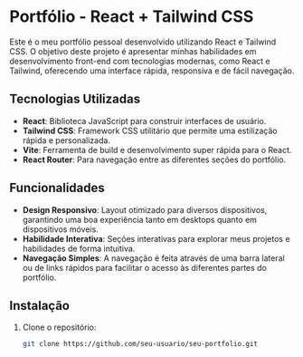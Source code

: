 # Portfólio - React + Tailwind CSS

Este é o meu portfólio pessoal desenvolvido utilizando React e Tailwind CSS. O objetivo deste projeto é apresentar minhas habilidades em desenvolvimento front-end com tecnologias modernas, como React e Tailwind, oferecendo uma interface rápida, responsiva e de fácil navegação.

## Tecnologias Utilizadas

- **React**: Biblioteca JavaScript para construir interfaces de usuário.
- **Tailwind CSS**: Framework CSS utilitário que permite uma estilização rápida e personalizada.
- **Vite**: Ferramenta de build e desenvolvimento super rápida para o React.
- **React Router**: Para navegação entre as diferentes seções do portfólio.

## Funcionalidades

- **Design Responsivo**: Layout otimizado para diversos dispositivos, garantindo uma boa experiência tanto em desktops quanto em dispositivos móveis.
- **Habilidade Interativa**: Seções interativas para explorar meus projetos e habilidades de forma intuitiva.
- **Navegação Simples**: A navegação é feita através de uma barra lateral ou de links rápidos para facilitar o acesso às diferentes partes do portfólio.

## Instalação

1. Clone o repositório:
   ```bash
   git clone https://github.com/seu-usuario/seu-portfolio.git
